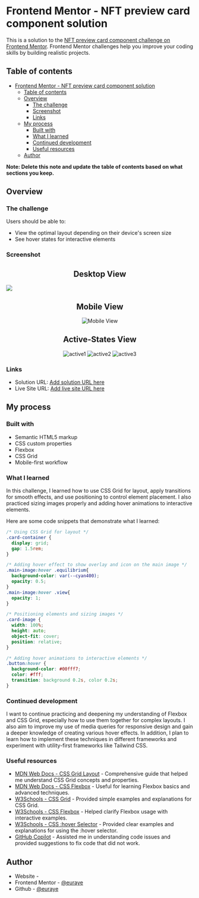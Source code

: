 # Frontend Mentor - NFT preview card component solution

This is a solution to the [NFT preview card component challenge on Frontend Mentor](https://www.frontendmentor.io/challenges/nft-preview-card-component-SbdUL_w0U). Frontend Mentor challenges help you improve your coding skills by building realistic projects. 

## Table of contents

- [Frontend Mentor - NFT preview card component solution](#frontend-mentor---nft-preview-card-component-solution)
  - [Table of contents](#table-of-contents)
  - [Overview](#overview)
    - [The challenge](#the-challenge)
    - [Screenshot](#screenshot)
    - [Links](#links)
  - [My process](#my-process)
    - [Built with](#built-with)
    - [What I learned](#what-i-learned)
    - [Continued development](#continued-development)
    - [Useful resources](#useful-resources)
  - [Author](#author)

**Note: Delete this note and update the table of contents based on what sections you keep.**

## Overview

### The challenge

Users should be able to:

- View the optimal layout depending on their device's screen size
- See hover states for interactive elements

### Screenshot

<h2 align="center">Desktop View</h2>

![](/images/screenshots/desktop.png)

<h2 align="center">Mobile View</h2>

<p align="center">
  <img src="/images/screenshots/mobile.png" alt="Mobile View" />
</p>

<h2 align="center">Active-States View</h2>

<p align="center">
  <img src="/images/screenshots/active1.png" alt="active1" />
  <img src="/images/screenshots/active2.png" alt="active2" />
  <img src="/images/screenshots/mobile.png" alt="active3" />
</p>

### Links

- Solution URL: [Add solution URL here](https://your-solution-url.com)
- Live Site URL: [Add live site URL here](https://your-live-site-url.com)

## My process

### Built with

- Semantic HTML5 markup
- CSS custom properties
- Flexbox
- CSS Grid
- Mobile-first workflow

### What I learned

In this challenge, I learned how to use CSS Grid for layout, apply transitions for smooth effects, and use positioning to control element placement. I also practiced sizing images properly and adding hover animations to interactive elements.

Here are some code snippets that demonstrate what I learned:

```css
/* Using CSS Grid for layout */
.card-container {
  display: grid;
  gap: 1.5rem;
}
```
```css
/* Adding hover effect to show overlay and icon on the main image */
.main-image:hover .equilibrium{
  background-color: var(--cyan400);
  opacity: 0.5;
}
.main-image:hover .view{
  opacity: 1;
}
```

```css
/* Positioning elements and sizing images */
.card-image {
  width: 100%;
  height: auto;
  object-fit: cover;
  position: relative;
}
```

```css
/* Adding hover animations to interactive elements */
.button:hover {
  background-color: #00fff7;
  color: #fff;
  transition: background 0.2s, color 0.2s;
}
```

### Continued development

I want to continue practicing and deepening my understanding of Flexbox and CSS Grid, especially how to use them together for complex layouts. I also aim to improve my use of media queries for responsive design and gain a deeper knowledge of creating various hover effects. In addition, I plan to learn how to implement these techniques in different frameworks and experiment with utility-first frameworks like Tailwind CSS.

### Useful resources

- [MDN Web Docs - CSS Grid Layout](https://developer.mozilla.org/en-US/docs/Web/CSS/CSS_Grid_Layout) - Comprehensive guide that helped me understand CSS Grid concepts and properties.
- [MDN Web Docs - CSS Flexbox](https://developer.mozilla.org/en-US/docs/Web/CSS/CSS_Flexible_Box_Layout/Basic_Concepts_of_Flexbox) - Useful for learning Flexbox basics and advanced techniques.
- [W3Schools - CSS Grid](https://www.w3schools.com/css/css_grid.asp) - Provided simple examples and explanations for CSS Grid.
- [W3Schools - CSS Flexbox](https://www.w3schools.com/css/css3_flexbox.asp) - Helped clarify Flexbox usage with interactive examples.
- [W3Schools - CSS :hover Selector](https://www.w3schools.com/cssref/sel_hover.php) - Provided clear examples and explanations for using the :hover selector.
- [GitHub Copilot](https://github.com/features/copilot) - Assisted me in understanding code issues and provided suggestions to fix code that did not work.


## Author

- Website - [](https://www.your-site.com)
- Frontend Mentor - [@euraye](https://www.frontendmentor.io/profile/euraye)
- Github - [@euraye](https://github.com/euraye)

